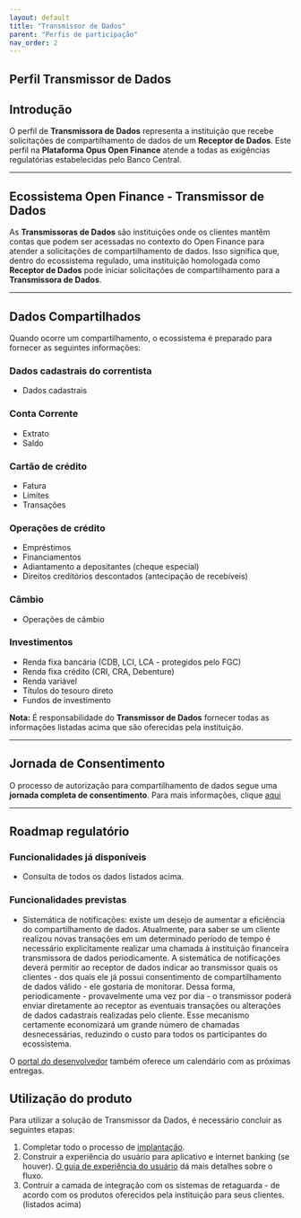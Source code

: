 ```yaml
---
layout: default
title: "Transmissor de Dados"
parent: "Perfis de participação"
nav_order: 2
---
```


## Perfil Transmissor de Dados

## Introdução

O perfil de **Transmissora de Dados** representa a instituição que recebe solicitações de compartilhamento de dados de um **Receptor de Dados**. Este perfil na **Plataforma Opus Open Finance** atende a todas as exigências regulatórias estabelecidas pelo Banco Central.

---

## Ecossistema Open Finance - Transmissor de Dados

As **Transmissoras de Dados** são instituições onde os clientes mantêm contas que podem ser acessadas no contexto do Open Finance para atender a solicitações de compartilhamento de dados. Isso significa que, dentro do ecossistema regulado, uma instituição homologada como **Receptor de Dados** pode iniciar solicitações de compartilhamento para a **Transmissora de Dados**.

---

## Dados Compartilhados

Quando ocorre um compartilhamento, o ecossistema é preparado para fornecer as seguintes informações:

### **Dados cadastrais do correntista**

- Dados cadastrais

### **Conta Corrente**

- Extrato
- Saldo

### **Cartão de crédito**

- Fatura
- Limites
- Transações

### **Operações de crédito**

- Empréstimos
- Financiamentos
- Adiantamento a depositantes (cheque especial)
- Direitos creditórios descontados (antecipação de recebíveis)

### **Câmbio**

- Operações de câmbio

### **Investimentos**

- Renda fixa bancária (CDB, LCI, LCA - protegidos pelo FGC)
- Renda fixa crédito (CRI, CRA, Debenture)
- Renda variável
- Títulos do tesouro direto
- Fundos de investimento

**Nota:** É responsabilidade do **Transmissor de Dados** fornecer todas as informações listadas acima que são oferecidas pela instituição.

---

## Jornada de Consentimento

O processo de autorização para compartilhamento de dados segue uma **jornada completa de consentimento**. Para mais informações, clique [aqui](../JornadaConsentimento/OFB-JornadaConsentimento.md)

---

## Roadmap regulatório

### Funcionalidades já disponíveis

- Consulta de todos os dados listados acima.

### Funcionalidades previstas

- Sistemática de notificações: existe um desejo de aumentar a eficiência do compartilhamento de dados. Atualmente, para saber se um cliente realizou novas transações em um determinado período de tempo é necessário explicitamente realizar uma chamada à instituição financeira transmissora de dados periodicamente. A sistemática de notificações deverá permitir ao receptor de dados indicar ao transmissor quais os clientes - dos quais ele já possui consentimento de compartilhamento de dados válido - ele gostaria de monitorar. Dessa forma, periodicamente - provavelmente uma vez por dia - o transmissor poderá enviar diretamente ao receptor as eventuais transações ou alterações de dados cadastrais realizadas pelo cliente. Esse mecanismo certamente economizará um grande número de chamadas desnecessárias, reduzindo o custo para todos os participantes do ecossistema.

O [portal do desenvolvedor](https://openfinancebrasil.atlassian.net/wiki/spaces/DraftOF/calendars) também oferece um calendário com as próximas entregas.

## Utilização do produto

Para utilizar a solução de Transmissor da Dados, é necessário concluir as seguintes etapas:
1. Completar todo o processo de [implantação](../../Plataforma-OpusOpenFinance/Implantação/OOF-Implantação.md).
2. Construir a experiência do usuário para aplicativo e internet banking (se houver). [O guia de experiência do usuário](https://openfinancebrasil.atlassian.net/wiki/spaces/OF/pages/17378535/Guia+de+Experi+ncia+do+Usu+rio) dá mais detalhes sobre o fluxo.
3. Contruir a camada de integração com os sistemas de retaguarda - de acordo com os produtos oferecidos pela instituição para seus clientes. (listados acima)
